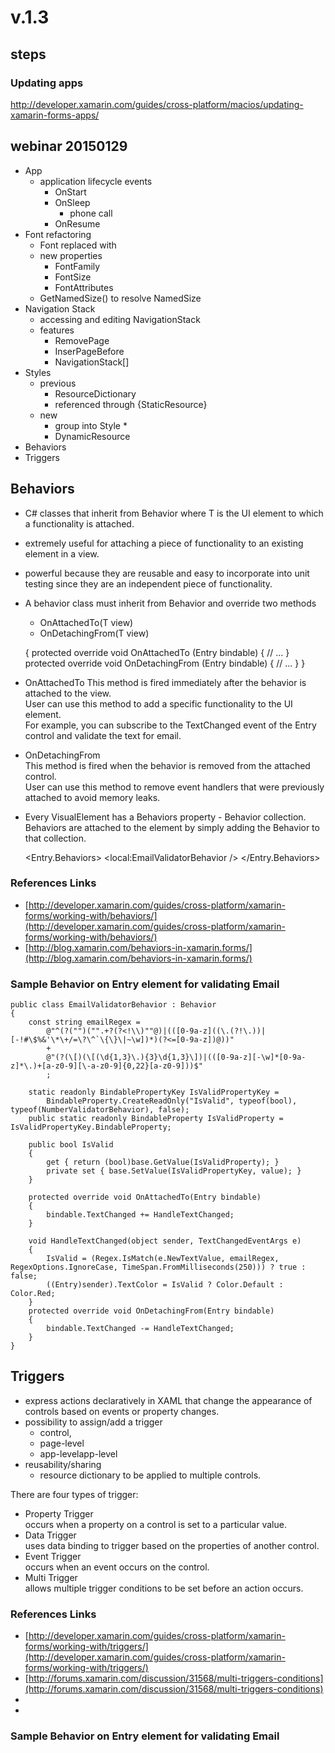 # v.1.3

## steps

### Updating apps

http://developer.xamarin.com/guides/cross-platform/macios/updating-xamarin-forms-apps/



## webinar 20150129

*	App
	*	application lifecycle events
		*	OnStart
		*	OnSleep
			*	phone call
		*	OnResume
*	Font refactoring
	*	Font replaced with
	*	new properties
		*	FontFamily
		*	FontSize
		* 	FontAttributes
	*	GetNamedSize() to resolve NamedSize
* 	Navigation Stack
	*	accessing and editing NavigationStack
	*	features
		*	RemovePage
		*	InserPageBefore
		* 	NavigationStack[]
*	Styles
	*	previous
		*	ResourceDictionary
		*	referenced through {StaticResource}
	*	new
		*	group into Style
			* 
		*	DynamicResource
*	Behaviors
*	Triggers

		
		
		
## Behaviors

*	C# classes that inherit from Behavior<T> where T is the UI element to which a 
	functionality is attached. 
*	extremely useful for attaching a piece of functionality to an existing element 
	in a view.
*	powerful because they are reusable and easy to incorporate into unit testing 
	since they are an independent piece of functionality.	
	
*	A behavior class must inherit from Behavior<T> and override two methods 		
	*	OnAttachedTo(T view) 
	*	OnDetachingFrom(T view)

	{
		protected override void OnAttachedTo (Entry bindable)
		{
			// ...
		}
		protected override void OnDetachingFrom (Entry bindable)
		{
			// ...
		}
	}	
	
*	OnAttachedTo 
	This method is fired immediately after the behavior is attached to the view. 	
	User can use this method to add a specific functionality to the UI element.		
	For example, you can subscribe to the TextChanged event of the Entry control 
	and validate the text for email.
*	OnDetachingFrom		
	This method is fired when the behavior is removed from the attached control. 	
	User can use this method to remove event handlers that were previously attached 
	to avoid memory leaks.	

	
*	Every VisualElement has a Behaviors property - Behavior collection. 
	Behaviors are attached to the element by simply adding the Behavior to that 
	collection.

	<Entry 
		Placeholder="Sample">
	  <Entry.Behaviors>
		<local:EmailValidatorBehavior  />
	  </Entry.Behaviors>
	</Entry>
	
	
	
### References Links

*	[http://developer.xamarin.com/guides/cross-platform/xamarin-forms/working-with/behaviors/](http://developer.xamarin.com/guides/cross-platform/xamarin-forms/working-with/behaviors/)
*	[http://blog.xamarin.com/behaviors-in-xamarin.forms/](http://blog.xamarin.com/behaviors-in-xamarin.forms/)
		
	
### Sample Behavior on Entry element for validating Email	


	public class EmailValidatorBehavior : Behavior
	{
		const string emailRegex = 
			@"^(?("")("".+?(?<!\\)""@)|(([0-9a-z]((\.(?!\.))|[-!#\$%&'\*\+/=\?\^`\{\}\|~\w])*)(?<=[0-9a-z])@))" 
			+
			@"(?(\[)(\[(\d{1,3}\.){3}\d{1,3}\])|(([0-9a-z][-\w]*[0-9a-z]*\.)+[a-z0-9][\-a-z0-9]{0,22}[a-z0-9]))$"
			;
			
		static readonly BindablePropertyKey IsValidPropertyKey = 
			BindableProperty.CreateReadOnly("IsValid", typeof(bool), typeof(NumberValidatorBehavior), false);
		public static readonly BindableProperty IsValidProperty = IsValidPropertyKey.BindableProperty;
		
		public bool IsValid
		{
			get { return (bool)base.GetValue(IsValidProperty); }
			private set { base.SetValue(IsValidPropertyKey, value); }
		}
		
		protected override void OnAttachedTo(Entry bindable)
		{
			bindable.TextChanged += HandleTextChanged;
		}
		
		void HandleTextChanged(object sender, TextChangedEventArgs e)
		{
			IsValid = (Regex.IsMatch(e.NewTextValue, emailRegex, RegexOptions.IgnoreCase, TimeSpan.FromMilliseconds(250))) ? true : false;
			((Entry)sender).TextColor = IsValid ? Color.Default : Color.Red;
		}
		protected override void OnDetachingFrom(Entry bindable)
		{
			bindable.TextChanged -= HandleTextChanged;
		}
	}

## Triggers

*	express actions declaratively in XAML that change the appearance 
	of controls based on events or property changes.
*	possibility to assign/add a trigger
	*	control, 
	*	page-level 
	*	app-levelapp-level 
*	reusability/sharing
	*	resource dictionary to be applied to multiple controls.

There are four types of trigger:

*	Property Trigger		
	occurs when a property on a control is set to a particular value.
*	Data Trigger		
	uses data binding to trigger based on the properties of another control.
*	Event Trigger		
	occurs when an event occurs on the control.
*	Multi Trigger		
	allows multiple trigger conditions to be set before an action occurs.

		
### References Links

*	[http://developer.xamarin.com/guides/cross-platform/xamarin-forms/working-with/triggers/](http://developer.xamarin.com/guides/cross-platform/xamarin-forms/working-with/triggers/)
*	[http://forums.xamarin.com/discussion/31568/multi-triggers-conditions](http://forums.xamarin.com/discussion/31568/multi-triggers-conditions)
*	[]()
*	[]()



### Sample Behavior on Entry element for validating Email	
